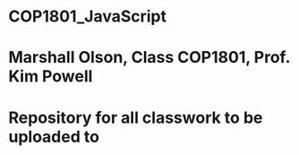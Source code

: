 # COP1801_JavaScript
# Marshall Olson, Class COP1801, Prof. Kim Powell
# Repository for all classwork to be uploaded to
